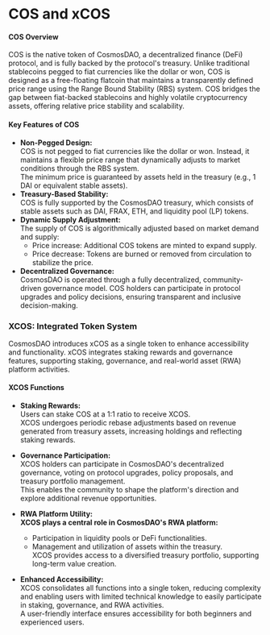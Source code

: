 # COS and xCOS

#### COS Overview

COS is the native token of CosmosDAO, a decentralized finance (DeFi) protocol, and is fully backed by the protocol's treasury. Unlike traditional stablecoins pegged to fiat currencies like the dollar or won, COS is designed as a free-floating flatcoin that maintains a transparently defined price range using the Range Bound Stability (RBS) system. COS bridges the gap between fiat-backed stablecoins and highly volatile cryptocurrency assets, offering relative price stability and scalability.

#### Key Features of COS

* **Non-Pegged Design:**\
  COS is not pegged to fiat currencies like the dollar or won. Instead, it maintains a flexible price range that dynamically adjusts to market conditions through the RBS system.\
  The minimum price is guaranteed by assets held in the treasury (e.g., 1 DAI or equivalent stable assets).
* **Treasury-Based Stability:**\
  COS is fully supported by the CosmosDAO treasury, which consists of stable assets such as DAI, FRAX, ETH, and liquidity pool (LP) tokens.
* **Dynamic Supply Adjustment:**\
  The supply of COS is algorithmically adjusted based on market demand and supply:
  * Price increase: Additional COS tokens are minted to expand supply.
  * Price decrease: Tokens are burned or removed from circulation to stabilize the price.
* **Decentralized Governance:**\
  CosmosDAO is operated through a fully decentralized, community-driven governance model. COS holders can participate in protocol upgrades and policy decisions, ensuring transparent and inclusive decision-making.



### XCOS: Integrated Token System

CosmosDAO introduces xCOS as a single token to enhance accessibility and functionality. xCOS integrates staking rewards and governance features, supporting staking, governance, and real-world asset (RWA) platform activities.

#### XCOS Functions

* **Staking Rewards:**\
  Users can stake COS at a 1:1 ratio to receive XCOS.\
  XCOS undergoes periodic rebase adjustments based on revenue generated from treasury assets, increasing holdings and reflecting staking rewards.
* **Governance Participation:**\
  XCOS holders can participate in CosmosDAO's decentralized governance, voting on protocol upgrades, policy proposals, and treasury portfolio management.\
  This enables the community to shape the platform's direction and explore additional revenue opportunities.



*   **RWA Platform Utility:**\
    **XCOS plays a central role in CosmosDAO's RWA platform:**

    * Participation in liquidity pools or DeFi functionalities.
    * Management and utilization of assets within the treasury.\
      XCOS provides access to a diversified treasury portfolio, supporting long-term value creation.


* **Enhanced Accessibility:**\
  XCOS consolidates all functions into a single token, reducing complexity and enabling users with limited technical knowledge to easily participate in staking, governance, and RWA activities.\
  A user-friendly interface ensures accessibility for both beginners and experienced users.
